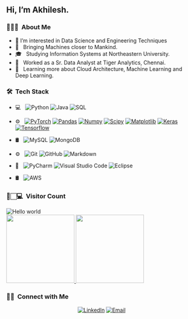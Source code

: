 
<h2> Hi, I’m Akhilesh.</h2>

<h3> 👨🏻‍💻 &nbsp;About Me </h3>

- 👀 I’m interested in Data Science and Engineering Techniques
- 🤔 &nbsp; Bringing Machines closer to Mankind.
- 🎓 &nbsp; Studying Information Systems at Northeastern University.
- 💼 &nbsp; Worked as a Sr. Data Analyst at Tiger Analytics, Chennai.
- 🌱 &nbsp; Learning more about Cloud Architecture, Machine Learning and Deep Learning.

<h3> 🛠 &nbsp;Tech Stack</h3>

- 💻 &nbsp;
  ![Python](https://img.shields.io/badge/-Python-333333?style=flat&logo=python)
  ![Java](https://img.shields.io/badge/-Java-333333?style=flat&logo=Java&logoColor=007396)
  ![SQL](https://img.shields.io/badge/-SQL-333333?style=flat&logo=MySQL)
- ⚙️ &nbsp;
  [![PyTorch](https://img.shields.io/badge/-PyTorch-EE4C2C?style=flat&logo=PyTorch&logoColor=white&link=https://github.com/Quananhle/Python-AWS-TradingAI)](https://github.com/Quananhle/Python-AWS-TradingAI)
  [![Pandas](https://img.shields.io/badge/-Pandas-150458?style=flat&logo=Pandas&link=https://github.com/Quananhle/Python-AWS-TradingAI)](https://github.com/Quananhle/Python-AWS-TradingAI)
  [![Numpy](https://img.shields.io/badge/-Numpy-lightgray?style=flat&logo=Numpy&logoColor=white&link=https://github.com/Quananhle/Python-AWS-TradingAI)](https://github.com/Quananhle/Python-AWS-TradingAI)
  [![Scipy](https://img.shields.io/badge/-Scipy-blue?style=flat&logo=Scipy&logoColor=white&link=https://github.com/Quananhle/Python-AWS-TradingAI)](https://github.com/Quananhle/Python-AWS-TradingAI)
  [![Matplotlib](https://img.shields.io/badge/-Matplotlib-black?style=flat&logo=Matplotlib&logoColor=white&link=https://github.com/Quananhle/Python-AWS-TradingAI)](https://github.com/Quananhle/Python-AWS-TradingAI)
  [![Keras](https://img.shields.io/badge/-Keras-D00000?style=flat&logo=Keras&link=https://github.com/Quananhle/Python-AWS-TradingAI)](https://github.com/Quananhle/Python-AWS-TradingAI)
  [![Tensorflow](https://img.shields.io/badge/-Tensorflow-gray?style=flat&logo=tensorflow&link=https://github.com/Quananhle/Python-AWS-TradingAI)](https://github.com/Quananhle/Python-AWS-TradingAI)
- 🛢 &nbsp;
![MySQL](https://img.shields.io/badge/-MySQL-333333?style=flat&logo=mysql)
  ![MongoDB](https://img.shields.io/badge/-MongoDB-333333?style=flat&logo=mongodb)
- ⚙️ &nbsp;
  ![Git](https://img.shields.io/badge/-Git-333333?style=flat&logo=git)
  ![GitHub](https://img.shields.io/badge/-GitHub-333333?style=flat&logo=github)
  ![Markdown](https://img.shields.io/badge/-Markdown-333333?style=flat&logo=markdown)
- 🔧 &nbsp;
  ![PyCharm](https://img.shields.io/badge/-PyCharm-333333?style=flat&logo=PyCharm-ide&logoColor=2C2255)
  ![Visual Studio Code](https://img.shields.io/badge/-Visual%20Studio%20Code-333333?style=flat&logo=visual-studio-code&logoColor=007ACC)
  ![Eclipse](https://img.shields.io/badge/-Eclipse-333333?style=flat&logo=eclipse-ide&logoColor=2C2255)

- 🛢 &nbsp;
  ![AWS](http://img.shields.io/badge/-AWS-333333?style=flat&logo=Amazon-aws&logoColor=cyan)

<h3> 👀🏻‍💻 &nbsp;Visitor Count </h3>

<img src="https://profile-counter.glitch.me/akh-04/count.svg" alt="Hello world" />


<br/>

<a href="https://github.com/akh-04">
  <img height="180em" src="https://github-readme-stats.vercel.app/api?username=akh-04&theme=buefy" />
  <img height="180em" src="https://github-readme-stats.vercel.app/api/top-langs/?username=akh-04&theme=buefy" />
</a>

<br/>

<h3> 🤝🏻 &nbsp;Connect with Me </h3>

<p align="center">
<a href="https://www.linkedin.com/in/akhilesh-dongre-04/"><img alt="LinkedIn" src="https://img.shields.io/badge/LinkedIn-Akhilesh%20Dongre-blue?style=flat-square&logo=linkedin"></a>
<a href="mailto:dongre.ak@northeastern.edu"><img alt="Email" src="https://img.shields.io/badge/Email-dongre.ak@northeastern.edu-blue?style=flat-square&logo=gmail"></a>
</p>


<!---
akh-04/akh-04 is a ✨ special ✨ repository because its `README.md` (this file) appears on your GitHub profile.
You can click the Preview link to take a look at your changes.
--->

